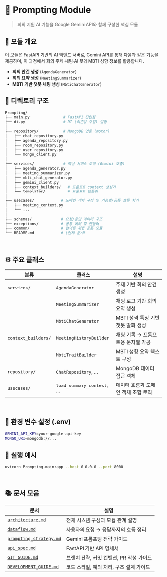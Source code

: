 # 🧠 Prompting Module

> 회의 지원 AI 기능을 Google Gemini API와 함께 구성한 핵심 모듈


## 📌 모듈 개요

이 모듈은 FastAPI 기반의 AI 백엔드 서버로, Gemini API를 통해 다음과 같은 기능을 제공하며,
이 과정에서 회의 주제·채팅·AI 봇의 MBTI 성향 정보를 활용합니다.

- **회의 안건 생성** (`AgendaGenerator`)
- **회의 요약 생성** (`MeetingSummarizer`)
- **MBTI 기반 챗봇 채팅 생성** (`MbtiChatGenerator`)


## 📂 디렉토리 구조

```bash
Prompting/
├── main.py               # FastAPI 진입점
├── di.py                 # DI (의존성 주입) 설정
│
├── repository/           # MongoDB 연동 (motor)
│   ├── chat_repository.py
│   ├── agenda_repository.py
│   ├── room_repository.py
│   ├── user_repository.py
│   └── mongo_client.py
│
├── services/             # 핵심 서비스 로직 (Gemini 호출)
│   ├── agenda_generator.py
│   ├── meeting_summarizer.py
│   ├── mbti_chat_generator.py
│   ├── gemini_client.py
│   ├── context_builders/   # 프롬프트 context 생성기
│   └── templates/          # 프롬프트 템플릿
│
├── usecases/            # 도메인 객체 구성 및 기능별/공통 흐름 처리
│   ├── meeting_context.py
│   └── ...
│
├── schemas/             # 요청/응답 데이터 구조
├── exceptions/          # 공통 에러 및 핸들러
├── common/              # 편의를 위한 공통 모듈
└── README.md            # (현재 문서)
```

<br/>

## ⚙️ 주요 클래스

| 분류                  | 클래스                      | 설명                     |
|---------------------|-----------------------------|------------------------|
| `services/`         | `AgendaGenerator`           | 주제 기반 회의 안건 생성         |
|                     | `MeetingSummarizer`         | 채팅 로그 기반 회의 요약 생성      |
|                     | `MbtiChatGenerator`         | MBTI 성격 특징 기반 챗봇 발화 생성 |
| `context_builders/` | `MeetingHistoryBuilder`     | 채팅 기록 → 프롬프트용 문자열 가공   |
|                     | `MbtiTraitBuilder`          | MBTI 성향 요약 텍스트 구성      |
| `repository/`       | `ChatRepository`, ...       | MongoDB 데이터 접근 객체      |
| `usecases/`         | `load_summary_context`, ... | 데이터 흐름과 도메인 객체 조합 로직   |

<br/>

## 🔑 환경 변수 설정 (.env)

```bash
GEMINI_API_KEY=your-google-api-key
MONGO_URI=mongodb://...
```

## 🚀 실행 예시
```bash
uvicorn Prompting.main:app --host 0.0.0.0 --port 8000
```

<br/>

## 📚 문서 모음

| 문서                                                      | 설명                        |
|---------------------------------------------------------|---------------------------|
| [`architecture.md`](./docs/architecture.md)             | 전체 시스템 구성과 모듈 관계 설명       |
| [`dataflow.md`](./docs/dataflow.md)                     | 사용자의 요청 → 응답까지의 흐름 정리     |
| [`prompting_strategy.md`](./docs/prompting_strategy.md) | Gemini 프롬프팅 전략 가이드        |
| [`api_spec.md`](./docs/api_spec.md)                     | FastAPI 기반 API 명세서        |
| [`GIT_GUIDE.md`](./docs/GIT_GUIDE.md)                   | 브랜치 전략, 커밋 컨벤션, PR 작성 가이드 |
| [`DEVELOPMENT_GUIDE.md`](./docs/DEVELOPMENT_GUIDE.md)   | 코드 스타일, 예외 처리, 구조 설계 가이드  |




